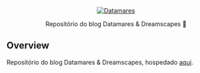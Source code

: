 <p align="center">
  <a href="http://datamares.netlify.app/">
    <img src="https://datamares.netlify.app/logos/logo.png" alt="Datamares" />
  </a>
</p>

<p align="center">Repositório do blog Datamares & Dreamscapes 🚀</p>

## Overview

Repositório do blog Datamares & Dreamscapes, hospedado [aqui](http://datamares.netlify.app/).
